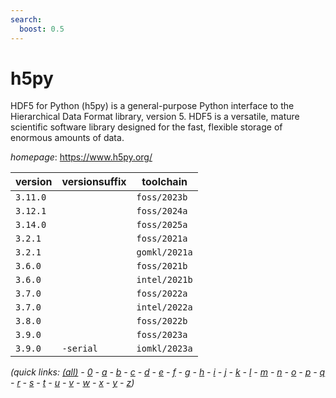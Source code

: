 ```yaml
---
search:
  boost: 0.5
---
```

# h5py

HDF5 for Python (h5py) is a general-purpose Python interface to the Hierarchical Data Format library,  version 5. HDF5 is a versatile, mature scientific software library designed for the fast, flexible storage of enormous  amounts of data.

*homepage*: <https://www.h5py.org/>

version | versionsuffix | toolchain
--------|---------------|----------
``3.11.0`` |  | ``foss/2023b``
``3.12.1`` |  | ``foss/2024a``
``3.14.0`` |  | ``foss/2025a``
``3.2.1`` |  | ``foss/2021a``
``3.2.1`` |  | ``gomkl/2021a``
``3.6.0`` |  | ``foss/2021b``
``3.6.0`` |  | ``intel/2021b``
``3.7.0`` |  | ``foss/2022a``
``3.7.0`` |  | ``intel/2022a``
``3.8.0`` |  | ``foss/2022b``
``3.9.0`` |  | ``foss/2023a``
``3.9.0`` | ``-serial`` | ``iomkl/2023a``


*(quick links: [(all)](../index.md) - [0](../0/index.md) - [a](../a/index.md) - [b](../b/index.md) - [c](../c/index.md) - [d](../d/index.md) - [e](../e/index.md) - [f](../f/index.md) - [g](../g/index.md) - [h](../h/index.md) - [i](../i/index.md) - [j](../j/index.md) - [k](../k/index.md) - [l](../l/index.md) - [m](../m/index.md) - [n](../n/index.md) - [o](../o/index.md) - [p](../p/index.md) - [q](../q/index.md) - [r](../r/index.md) - [s](../s/index.md) - [t](../t/index.md) - [u](../u/index.md) - [v](../v/index.md) - [w](../w/index.md) - [x](../x/index.md) - [y](../y/index.md) - [z](../z/index.md))*


